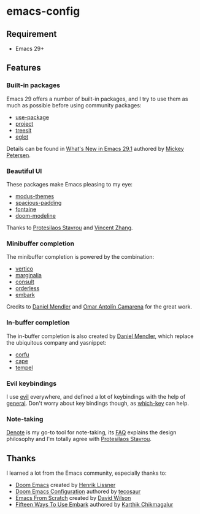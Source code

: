 # emacs-config

## Requirement
- Emacs 29+

## Features

### Built-in packages

Emacs 29 offers a number of built-in packages, and I try to use them
as much as possible before using community packages:

- [use-package](https://www.gnu.org/software/emacs/manual/html_mono/use-package.html)
- [project](https://www.gnu.org/software/emacs/manual/html_node/emacs/Projects.html)
- [treesit](https://www.gnu.org/software/emacs/manual/html_node/elisp/Parsing-Program-Source.html)
- [eglot](https://www.gnu.org/software/emacs/manual/html_mono/eglot.html)

Details can be found in [What's New in Emacs 29.1](https://www.masteringemacs.org/article/whats-new-in-emacs-29-1)
authored by [Mickey Petersen](https://www.masteringemacs.org/).

### Beautiful UI

These packages make Emacs pleasing to my eye:

- [modus-themes](https://git.sr.ht/~protesilaos/modus-themes)
- [spacious-padding](https://git.sr.ht/~protesilaos/spacious-padding)
- [fontaine](https://git.sr.ht/~protesilaos/fontaine)
- [doom-modeline](https://github.com/seagle0128/doom-modeline)

Thanks to [Protesilaos Stavrou](https://protesilaos.com/) and [Vincent Zhang](https://github.com/seagle0128).

### Minibuffer completion

The minibuffer completion is powered by the combination:

- [vertico](https://github.com/minad/vertico)
- [marginalia](https://github.com/minad/marginalia)
- [consult](https://github.com/minad/consult)
- [orderless](https://github.com/oantolin/orderless)
- [embark](https://github.com/oantolin/embark)

Credits to [Daniel Mendler](https://github.com/minad) and [Omar Antolín Camarena](https://github.com/oantolin) for the great work.

### In-buffer completion

The in-buffer completion is also created by [Daniel Mendler](https://github.com/minad), which replace the ubiquitous company and yasnippet:

- [corfu](https://github.com/minad/corfu)
- [cape](https://github.com/minad/cape)
- [tempel](https://github.com/minad/tempel)

### Evil keybindings

I use [evil](https://github.com/emacs-evil/evil) everywhere, and defined a lot of keybindings with the help of [general](https://github.com/noctuid/general.el).
Don't worry about key bindings though, as [which-key](https://github.com/justbur/emacs-which-key) can help.

### Note-taking

[Denote](https://git.sr.ht/~protesilaos/denote) is my go-to tool for note-taking, its [FAQ](https://protesilaos.com/emacs/denote#h:da2944c6-cde6-4c65-8f2d-579305a159bb) 
explains the design philosophy and I'm totally agree with [Protesilaos Stavrou](https://protesilaos.com/).

## Thanks

I learned a lot from the Emacs community, especially thanks to:

- [Doom Emacs](https://github.com/doomemacs/doomemacs) created by [Henrik Lissner](https://github.com/hlissner)
- [Doom Emacs Configuration](https://tecosaur.github.io/emacs-config/config.html) authored by [tecosaur](https://github.com/tecosaur)
- [Emacs From Scratch](https://systemcrafters.net/emacs-from-scratch/) created by [David Wilson](https://systemcrafters.net/)
- [Fifteen Ways To Use Embark](https://karthinks.com/software/fifteen-ways-to-use-embark/) authored by [Karthik Chikmagalur](https://github.com/karthink)
